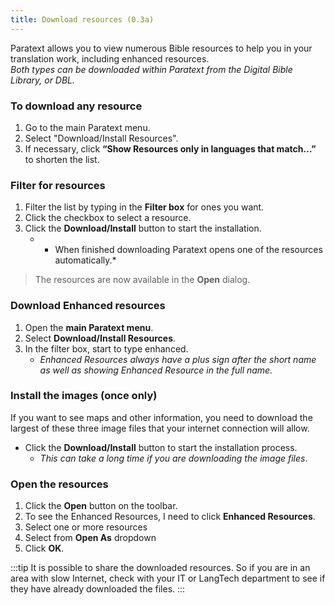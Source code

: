 ```yaml
---
title: Download resources (0.3a)
---
```

Paratext allows you to view numerous Bible resources to help you in your translation work, including enhanced resources.  
*Both types can be downloaded within Paratext from the Digital Bible Library, or DBL.*

### To download any resource

1.  Go to the main Paratext menu.
1.  Select "Download/Install Resources".
1.  If necessary, click **“Show Resources only in languages that match…”** to shorten the list.

### Filter for resources

1.  Filter the list by typing in the **Filter box** for ones you want.
1.  Click the checkbox to select a resource.
1.  Click the **Download/Install** button to start the installation.  
    -  *    When finished downloading Paratext opens one of the resources automatically.*

> The resources are now available in the **Open** dialog.

### Download Enhanced resources

1.  Open the **main Paratext menu**.
1.  Select **Download/Install Resources**.
1.  In the filter box, start to type enhanced.  
    -  *Enhanced Resources always have a plus sign after the short name as well as showing Enhanced Resource in the full name.*

### Install the images (once only)

If you want to see maps and other information, you need to download the largest of these three image files that your internet connection will allow.

-  Click the **Download/Install** button to start the installation process.  
    -  *This can take a long time if you are downloading the image files*.

### Open the resources

1.  Click the **Open** button on the toolbar.
1.  To see the Enhanced Resources, I need to click **Enhanced Resources**.
1.  Select one or more resources
1.  Select from **Open As** dropdown
1.  Click **OK**.

:::tip
It is possible to share the downloaded resources. So if you are in an area with slow Internet, check with your IT or LangTech department to see if they have already downloaded the files. 
:::